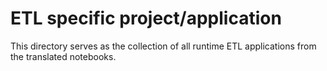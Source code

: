 # ETL specific project/application

This directory serves as the collection of all runtime ETL applications from the translated notebooks.


